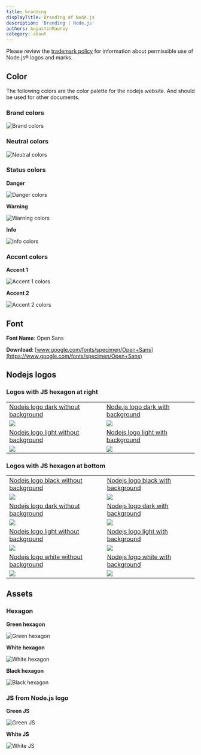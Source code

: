 ```yaml
---
title: branding
displayTitle: Branding of Node.js
description: 'Branding | Node.js'
authors: AugustinMauroy
category: about
---
```


Please review the [trademark policy](https://trademark-policy.openjsf.org/) for information about permissible use of Node.js® logos and marks.

## Color

The following colors are the color palette for the nodejs website. And should be used for other documents.

### Brand colors

![Brand colors](/static/images/brand/colors/brand-colors.svg)

### Neutral colors


![Neutral colors](/static/images/brand/colors/neutral-colors.svg)

### Status colors

**Danger**

![Danger colors](/static/images/brand/colors/status-danger.svg)

**Warning**

![Warning colors](/static/images/brand/colors/status-warning.svg)

**Info**

![Info colors](/static/images/brand/colors/status-info.svg)

### Accent colors

**Accent 1**

![Accent 1 colors](/static/images/brand/colors/accent-1.svg)

**Accent 2**

![Accent 2 colors](/static/images/brand/colors/accent-2.svg)

## Font

**Font Name**: Open Sans

**Download**: [www.google.com/fonts/specimen/Open+Sans](https://www.google.com/fonts/specimen/Open+Sans)

## Nodejs logos

### Logos with JS hexagon at right

<table>
    <!-- logo dark -->
    <tr>
        <td><a href="/static/images/brand/logos-js-right/dark-no-background.svg">Nodejs logo dark without background</a></td>
        <td><a href="/static/images/brand/logos-js-right/dark-background.svg">Node.js logo dark with background</a></td>
    </tr>
    <tr>
        <td><a href="/static/images/brand/logos-js-right/dark-background.svg" download><img src="/static/images/brand/logos-js-right/dark-no-background.svg"></a></td>
        <td><a href="/static/images/brand/logos-js-right/dark-background.svg" download><img src="/static/images/brand/logos-js-right/dark-background.svg" class="with-bg"></a></td>
    <tr>
    <!-- logo light -->
    <tr>
        <td><a href="/static/images/brand/logos-js-right/light-no-background.svg">Nodejs logo light without background</a></td>
        <td><a href="/static/images/brand/logos-js-right/light-background.svg">Nodejs logo light with background</a></td>
    </tr>
    <tr>
        <td><a href="/static/images/brand/logos-js-right/light-background.svg" download><img src="/static/images/brand/logos-js-right/light-no-background.svg" class="with-bg"></a></td>
        <td><a href="/static/images/brand/logos-js-right/light-background.svg" download><img src="/static/images/brand/logos-js-right/light-background.svg" class="with-bg"></a></td>
    <tr>
</table>

### Logos with JS hexagon at bottom

<table>
    <!-- logo white -->
    <tr>
        <td><a href="/static/images/brand/logos-js-bottom/black-no-background.svg">Nodejs logo black without background</a></td>
        <td><a href="/static/images/brand/logos-js-bottom/black-background.svg">Nodejs logo black with background</a></td>
    </tr>
    <tr>
        <td><a href="/static/images/brand/logos-js-bottom/black-no-background.svg" download><img src="/static/images/brand/logos-js-bottom/black-no-background.svg"></a></td>
        <td><a href="/static/images/brand/logos-js-bottom/black-background.svg" download><img src="/static/images/brand/logos-js-bottom/black-background.svg" class="with-bg"></a></td>
    <tr>
    <!-- logo dark -->
    <tr>
        <td><a href="/static/images/brand/logos-js-bottom/dark-no-background.svg">Nodejs logo dark without background</a></td>
        <td><a href="/static/images/brand/logos-js-bottom/dark-background.svg">Nodejs logo dark with background</a></td>
    </tr>
    <tr>
        <td><a href="/static/images/brand/logos-js-bottom/dark-background.svg" download><img src="/static/images/brand/logos-js-bottom/dark-no-background.svg"></a></td>
        <td><a href="/static/images/brand/logos-js-bottom/dark-background.svg" download><img src="/static/images/brand/logos-js-bottom/dark-background.svg" class="with-bg"></a></td>
    <tr>
    <!-- logo light -->
    <tr>
        <td><a href="/static/images/brand/logos-js-bottom/light-no-background.svg">Nodejs logo light without background</a></td>
        <td><a href="/static/images/brand/logos-js-bottom/light-background.svg">Nodejs logo light with background</a></td>
    </tr>
    <tr>
        <td><a href="/static/images/brand/logos-js-bottom/light-background.svg" download><img src="/static/images/brand/logos-js-bottom/light-no-background.svg" class="with-bg"></a></td>
        <td><a href="/static/images/brand/logos-js-bottom/light-background.svg" download><img src="/static/images/brand/logos-js-bottom/light-background.svg" class="with-bg"></a></td>
    <tr>
    <!-- logo white -->
    <tr>
        <td><a href="/static/images/brand/logos-js-bottom/white-no-background.svg">Nodejs logo white without background</a></td>
        <td><a href="/static/images/brand/logos-js-bottom/white-background.svg">Nodejs logo white with background</a></td>
    </tr>
    <tr>
        <td><a href="/static/images/brand/logos-js-bottom/white-background.svg" download><img src="/static/images/brand/logos-js-bottom/white-no-background.svg" class="with-bg"></a></td>
        <td><a href="/static/images/brand/logos-js-bottom/white-background.svg" download><img src="/static/images/brand/logos-js-bottom/white-background.svg" class="with-bg"></a></td>
    <tr>
</table>

## Assets

### Hexagon

**Green hexagon**

![Green hexagon](/static/images/brand/hexagon/green.svg)

**White hexagon**

![White hexagon](/static/images/brand/hexagon/white.svg)

**Black hexagon**

![Black hexagon](/static/images/brand/hexagon/black.svg)

### JS from Node.js logo

**Green JS**

![Green JS](/static/images/brand/hexagon/js-green.svg)

**White JS**

<img src="/static/images/brand/hexagon/js-white.svg" alt="White JS" class="with-bg">
